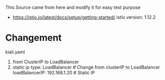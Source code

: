 This Source came from here and modify it for easy test purpose 
 - https://istio.io/latest/docs/setup/getting-started/
istio version: 1.12.2

# Changement 

kiali.yaml 
1. from ClusterIP to LoadBalancer  
2. static ip 
  type: LoadBalancer                   # Change from clusterIP to LoadBalancer
  loadBalancerIP: 192.168.1.20         # Static IP